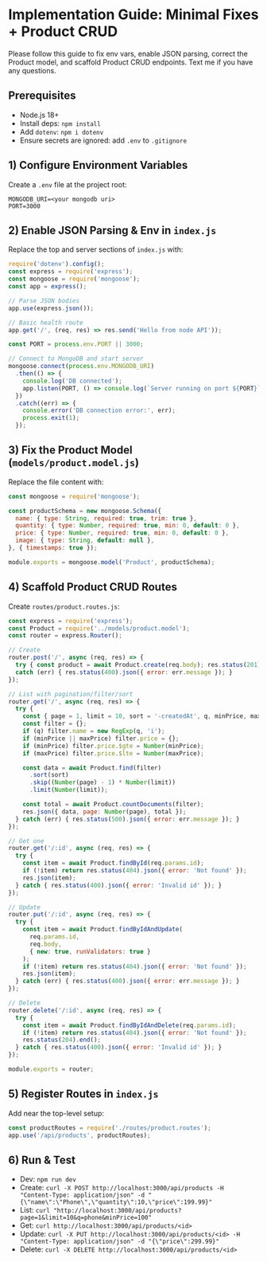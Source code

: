 # Implementation Guide: Minimal Fixes + Product CRUD

Please follow this guide to fix env vars, enable JSON parsing, correct the Product model, and scaffold Product CRUD endpoints. Text me if you have any questions.

## Prerequisites
- Node.js 18+
- Install deps: `npm install`
- Add `dotenv`: `npm i dotenv`
- Ensure secrets are ignored: add `.env` to `.gitignore`

## 1) Configure Environment Variables
Create a `.env` file at the project root:
```
MONGODB_URI=<your mongodb uri>
PORT=3000
```

## 2) Enable JSON Parsing & Env in `index.js`
Replace the top and server sections of `index.js` with:
```js
require('dotenv').config();
const express = require('express');
const mongoose = require('mongoose');
const app = express();

// Parse JSON bodies
app.use(express.json());

// Basic health route
app.get('/', (req, res) => res.send('Hello from node API'));

const PORT = process.env.PORT || 3000;

// Connect to MongoDB and start server
mongoose.connect(process.env.MONGODB_URI)
  .then(() => {
    console.log('DB connected');
    app.listen(PORT, () => console.log(`Server running on port ${PORT}`));
  })
  .catch((err) => {
    console.error('DB connection error:', err);
    process.exit(1);
  });
```

## 3) Fix the Product Model (`models/product.model.js`)
Replace the file content with:
```js
const mongoose = require('mongoose');

const productSchema = new mongoose.Schema({
  name: { type: String, required: true, trim: true },
  quantity: { type: Number, required: true, min: 0, default: 0 },
  price: { type: Number, required: true, min: 0, default: 0 },
  image: { type: String, default: null },
}, { timestamps: true });

module.exports = mongoose.model('Product', productSchema);
```

## 4) Scaffold Product CRUD Routes
Create `routes/product.routes.js`:
```js
const express = require('express');
const Product = require('../models/product.model');
const router = express.Router();

// Create
router.post('/', async (req, res) => {
  try { const product = await Product.create(req.body); res.status(201).json(product); }
  catch (err) { res.status(400).json({ error: err.message }); }
});

// List with pagination/filter/sort
router.get('/', async (req, res) => {
  try {
    const { page = 1, limit = 10, sort = '-createdAt', q, minPrice, maxPrice } = req.query;
    const filter = {};
    if (q) filter.name = new RegExp(q, 'i');
    if (minPrice || maxPrice) filter.price = {};
    if (minPrice) filter.price.$gte = Number(minPrice);
    if (maxPrice) filter.price.$lte = Number(maxPrice);

    const data = await Product.find(filter)
      .sort(sort)
      .skip((Number(page) - 1) * Number(limit))
      .limit(Number(limit));

    const total = await Product.countDocuments(filter);
    res.json({ data, page: Number(page), total });
  } catch (err) { res.status(500).json({ error: err.message }); }
});

// Get one
router.get('/:id', async (req, res) => {
  try {
    const item = await Product.findById(req.params.id);
    if (!item) return res.status(404).json({ error: 'Not found' });
    res.json(item);
  } catch { res.status(400).json({ error: 'Invalid id' }); }
});

// Update
router.put('/:id', async (req, res) => {
  try {
    const item = await Product.findByIdAndUpdate(
      req.params.id,
      req.body,
      { new: true, runValidators: true }
    );
    if (!item) return res.status(404).json({ error: 'Not found' });
    res.json(item);
  } catch (err) { res.status(400).json({ error: err.message }); }
});

// Delete
router.delete('/:id', async (req, res) => {
  try {
    const item = await Product.findByIdAndDelete(req.params.id);
    if (!item) return res.status(404).json({ error: 'Not found' });
    res.status(204).end();
  } catch { res.status(400).json({ error: 'Invalid id' }); }
});

module.exports = router;
```

## 5) Register Routes in `index.js`
Add near the top-level setup:
```js
const productRoutes = require('./routes/product.routes');
app.use('/api/products', productRoutes);
```

## 6) Run & Test
- Dev: `npm run dev`
- Create: `curl -X POST http://localhost:3000/api/products -H "Content-Type: application/json" -d "{\"name\":\"Phone\",\"quantity\":10,\"price\":199.99}"`
- List: `curl "http://localhost:3000/api/products?page=1&limit=10&q=phone&minPrice=100"`
- Get: `curl http://localhost:3000/api/products/<id>`
- Update: `curl -X PUT http://localhost:3000/api/products/<id> -H "Content-Type: application/json" -d "{\"price\":299.99}"`
- Delete: `curl -X DELETE http://localhost:3000/api/products/<id>`
